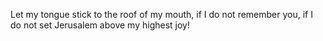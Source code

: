 Let my tongue stick to the roof of my mouth, if I do not remember you, if I do not set Jerusalem above my highest joy!
